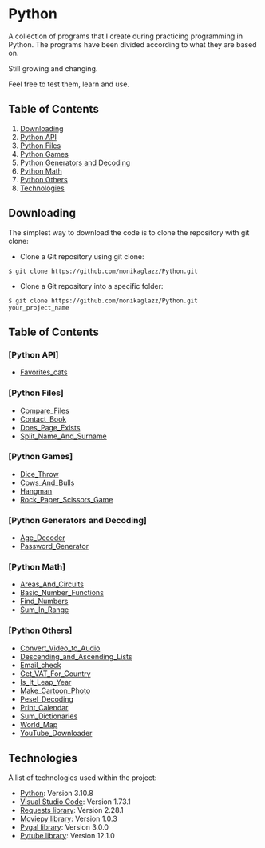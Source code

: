 # Python 

A collection of programs that I create during practicing programming in Python. The programs have been divided according to what they are based on.

Still growing and changing.

Feel free to test them, learn and use.

## Table of Contents

1. [Downloading](#downloading)
2. [Python API](#python-api)
3. [Python Files](#python-files)
4. [Python Games](#python-games)
5. [Python Generators and Decoding](#python-generators-and-decoding)
6. [Python Math](#python-math)
7. [Python Others](#python-others)
8. [Technologies](#technologies)

## Downloading

The simplest way to download the code is to clone the repository with git clone:
- Clone a Git repository using git clone:
```
$ git clone https://github.com/monikaglazz/Python.git
```
- Clone a Git repository into a specific folder:
```
$ git clone https://github.com/monikaglazz/Python.git your_project_name
```

## Table of Contents

### [Python API]

* [Favorites_cats](https://github.com/monikaglazz/Python-projects/blob/main/Python%20API%20operations/Favorites_cats/favorites_cats.py)


### [Python Files]

* [Compare_Files](https://github.com/monikaglazz/Python-projects/tree/main/Python%20files%20operations/Compare_Files)
* [Contact_Book](https://github.com/monikaglazz/Python-projects/blob/main/Python%20files%20operations/Contact_Book/contact_book.py)
* [Does_Page_Exists](https://github.com/monikaglazz/Python-projects/blob/main/Python%20files%20operations/Does_Page_Exists/does_page_exists.py)
* [Split_Name_And_Surname](https://github.com/monikaglazz/Python-projects/blob/main/Python%20files%20operations/Split_Name_And_Surname/split_name_and_surname.py)

### [Python Games]

* [Dice_Throw](https://github.com/monikaglazz/Python-projects/blob/main/Python%20games/Dice_Throw/dice_throw.py)
* [Cows_And_Bulls](https://github.com/monikaglazz/Python-projects/blob/main/Python%20games/Cows_And_Bulls/cows_and_bulls.py)
* [Hangman](https://github.com/monikaglazz/Python-projects/blob/main/Python%20games/Hangman/hangman.py)
* [Rock_Paper_Scissors_Game](https://github.com/monikaglazz/Python-projects/blob/main/Python%20games/Rock_Paper_Scissors/Rock_Paper_Scissors_Game.py)

### [Python Generators and Decoding]

* [Age_Decoder](https://github.com/monikaglazz/Python-projects/blob/main/Python%20generators%20and%20decoding/Age_Decoder/age_Decoder.py)
* [Password_Generator](https://github.com/monikaglazz/Python-projects/blob/main/Python%20generators%20and%20decoding/Password_Generator/password_generator.py)

### [Python Math]

* [Areas_And_Circuits](https://github.com/monikaglazz/Python-projects/blob/main/Python%20math/Areas_And_Circuits.py)
* [Basic_Number_Functions](https://github.com/monikaglazz/Python-projects/blob/main/Python%20math/basic_number_functions.py)
* [Find_Numbers](https://github.com/monikaglazz/Python-projects/blob/main/Python%20math/find_numbers.py)
* [Sum_In_Range](https://github.com/monikaglazz/Python-projects/blob/main/Python%20math/sum_in_range.py)

### [Python Others]

* [Convert_Video_to_Audio](https://github.com/monikaglazz/Python-projects/blob/main/Python%20others/Convert_Video_to_Audio/converter_video_audio.py)
* [Descending_and_Ascending_Lists](https://github.com/monikaglazz/Python-projects/blob/main/Python%20others/Descending_and_Ascending_Lists/numbers_loop.py)
* [Email_check](https://github.com/monikaglazz/Python-projects/blob/main/Python%20others/Email_check/email_check.py)
* [Get_VAT_For_Country](https://github.com/monikaglazz/Python-projects/blob/main/Python%20others/Get_VAT_For_Country/VAT_for_country.py)
* [Is_It_Leap_Year](https://github.com/monikaglazz/Python-projects/blob/main/Python%20others/Is_It_Leap_Year/leap_year.py)
* [Make_Cartoon_Photo](https://github.com/monikaglazz/Python-projects/blob/main/Python%20others/Make_Cartoon_Photo/cartoon_photo.py)
* [Pesel_Decoding](https://github.com/monikaglazz/Python-projects/blob/main/Python%20others/Pesel_decoding/pesel_decoding.py)
* [Print_Calendar](https://github.com/monikaglazz/Python-projects/blob/main/Python%20others/Print_Calendar/calendar.py)
* [Sum_Dictionaries](https://github.com/monikaglazz/Python-projects/blob/main/Python%20others/Sum_Dictionaries/sum_dictionaries.py)
* [World_Map](https://github.com/monikaglazz/Python-projects/blob/main/Python%20others/World_Map/world_map.py)
* [YouTube_Downloader](https://github.com/monikaglazz/Python-projects/blob/main/Python%20others/YouTube_Downloader/youtube_downloader.py)
 

## Technologies
A list of technologies used within the project:
* [Python](https://www.python.org/): Version 3.10.8
* [Visual Studio Code](https://code.visualstudio.com/): Version 1.73.1
* [Requests library](https://pypi.org/project/requests/): Version 2.28.1
* [Moviepy library](https://pypi.org/project/moviepy/): Version 1.0.3
* [Pygal library](https://pypi.org/project/pygal/): Version 3.0.0
* [Pytube library](https://pypi.org/project/pytube/): Version 12.1.0

